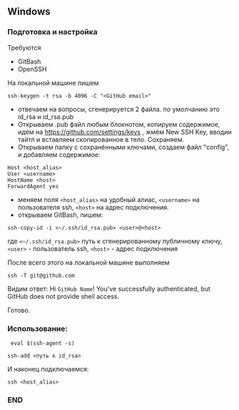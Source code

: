 

## Windows
### Подготовка и настройка
Требуются
- GitBash
- OpenSSH

На локальной машине пишем
```
ssh-keygen -t rsa -b 4096 -C "<GitHub email>"
```
- отвечаем на вопросы, сгенерируется 2 файла. 
по умолчанию это id_rsa и id_rsa.pub 
- Открываем .pub файл любым блокнотом, копируем содержимое, идём на https://github.com/settings/keys , жмём New SSH Key, вводии тайтл и вставляем скопированное в тело. Сохраняем.
- Открываем папку с сохранёнными ключами, создаем файл "config", и добавляем содержимое:
```
Host <host_alias>
User <username>
HostName <host>
ForwardAgent yes 
```
- меняем поля `<host_alias>`  на удобный алиас, `<username>` на пользователя ssh, `<host>` на адрес подключения.
- открываем GitBash, пишем:
```
ssh-copy-id -i <~/.ssh/id_rsa.pub> <user>@<host>
```
где  `<~/.ssh/id_rsa.pub>` путь к сгенерированному публичному ключу,
`<user>` - пользователь ssh, `<host>` - адрес подключения

После всего этого на локальной машине выполняем  
```
ssh -T git@github.com
```
Видим ответ: Hi `GitHub Name`! You've successfully authenticated, but GitHub does not provide shell access.

Готово.
### Использование:
```
 eval $(ssh-agent -s)
 ```
```
ssh-add <путь к id_rsa>
```
И наконец подключаемся:
```
ssh <host_alias>
```

### END
